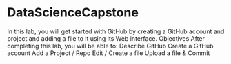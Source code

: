 # DataScienceCapstone
In this lab, you will get started with GitHub by creating a GitHub account and project and adding a file to it using its Web interface.  Objectives After completing this lab, you will be able to:  Describe GitHub Create a GitHub account Add a Project / Repo Edit / Create a file Upload a file &amp; Commit 
